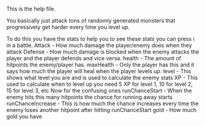 This is the help file.

You basically just attack tons of randomly generated monsters that progressively get harder every time you level up.

To do this you have the stats to help you to see these stats you can press i in a battle.
Attack - How much damage the player/enemy does when they attack
Defense - How much damage is blocked when the enemy attacks the player and the player defends and vice versa.
health - The amount of hitpoints the enemy/player has.
maxHealth - Only the player has this and it says how much the player will heal when the player levels up.
level - This shows what level you are and is used to calculate the enemy stats
XP - This used to calculate when to level up you need 5 XP for level 1, 10 for level 2, 15 for level 3, etc
Now for the confusing ones
runChanceStart - When the enemy hits this many hitpoints the chance for running away starts
runChanceIncrease - This is how much the chance increases every time the enemy loses another hitpoint after hitting runChanceStart
gold - How much gold you have
